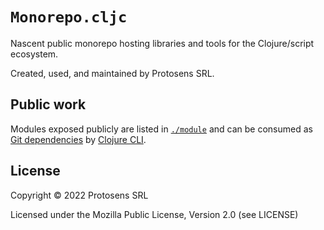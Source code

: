 # `Monorepo.cljc`

Nascent public monorepo hosting libraries and tools for the Clojure/script
ecosystem.

Created, used, and maintained by Protosens SRL.


## Public work

Modules exposed publicly are listed in [`./module`](./module) and can be
consumed as [Git
dependencies](https://clojure.org/guides/deps_and_cli#_using_git_libraries) by
[Clojure CLI](https://clojure.org/guides/deps_and_cli).


## License

Copyright © 2022 Protosens SRL

Licensed under the Mozilla Public License, Version 2.0 (see LICENSE)
